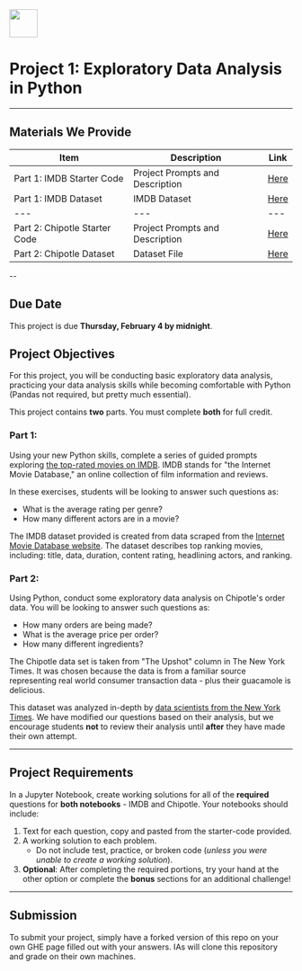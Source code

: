 <img src="https://ga-dash.s3.amazonaws.com/production/assets/logo-9f88ae6c9c3871690e33280fcf557f33.png" width="50" height="50">

# Project 1: Exploratory Data Analysis in Python

---

## Materials We Provide

| Item | Description | Link |
| --- | --- | --- |
| Part 1: IMDB Starter Code | Project Prompts and Description | [Here](./imdb.ipynb) |
| Part 1: IMDB Dataset | IMDB Dataset | [Here](./data/imdb_1000.csv) |
| --- | --- | --- |
| Part 2: Chipotle Starter Code | Project Prompts and Description | [Here](./chipotle.ipynb) |
| Part 2: Chipotle Dataset | Dataset File | [Here](./Data/chipotle.tsv) |


--

## Due Date
This project is due **Thursday, February 4 by midnight**.

## Project Objectives
For this project, you will be conducting basic exploratory data analysis, practicing your data analysis skills while becoming comfortable with Python (Pandas not required, but pretty much essential).

This project contains **two** parts. You must complete **both** for full credit.

### Part 1: 
Using your new Python skills, complete a series of guided prompts exploring [the top-rated movies on IMDB](./data/imdb_1000.csv). IMDB stands for "the Internet Movie Database," an online collection of film information and reviews.
 
In these exercises, students will be looking to answer such questions as: 

- What is the average rating per genre?
- How many different actors are in a movie?

The IMDB dataset provided is created from data scraped from the [Internet Movie Database website](https://www.imdb.com). The dataset describes top ranking movies, including: title, data, duration, content rating, headlining actors, and ranking.


### Part 2: 
Using Python, conduct some exploratory data analysis on Chipotle's order data. You will be looking to answer such questions as: 

  - How many orders are being made?
  - What is the average price per order?
  - How many different ingredients? 

The Chipotle data set is taken from "The Upshot" column in The New York Times. It was chosen because the data is from a familiar source representing real world consumer transaction data - plus their guacamole is delicious. 

This dataset was analyzed in-depth by [data scientists from the New York Times](https://www.nytimes.com/interactive/2015/02/17/upshot/what-do-people-actually-order-at-chipotle.html). We have modified our questions based on their analysis, but we encourage students **not** to review their analysis until **after** they have made their own attempt.

---

## Project Requirements

In a Jupyter Notebook, create working solutions for all of the **required** questions for **both notebooks** - IMDB and Chipotle. Your notebooks should include:

1. Text for each question, copy and pasted from the starter-code provided.
2. A working solution to each problem.
   - Do not include test, practice, or broken code (*unless you were unable to create a working solution*).
3. **Optional**: After completing the required portions, try your hand at the other option or complete the **bonus** sections for an additional challenge!


---

## Submission

To submit your project, simply have a forked version of this repo on your own GHE page filled out with your answers. IAs will clone this repository and grade on their own machines.
